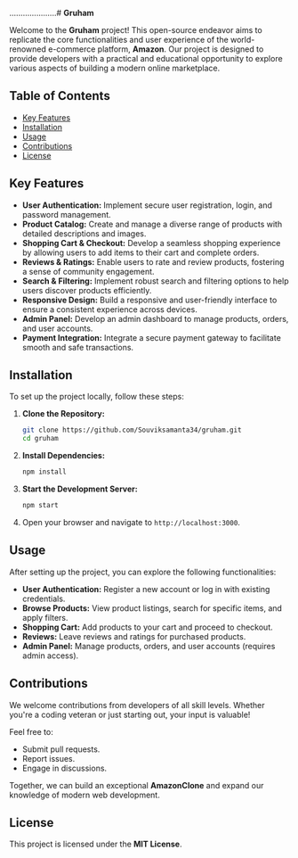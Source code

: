 .....................# **Gruham**

Welcome to the **Gruham** project! This open-source endeavor aims to replicate the core functionalities and user experience of the world-renowned e-commerce platform, **Amazon**. Our project is designed to provide developers with a practical and educational opportunity to explore various aspects of building a modern online marketplace.

## **Table of Contents**
- [Key Features](#key-features)
- [Installation](#installation)
- [Usage](#usage)
- [Contributions](#contributions)
- [License](#license)

## **Key Features**
- **User Authentication:** Implement secure user registration, login, and password management.
- **Product Catalog:** Create and manage a diverse range of products with detailed descriptions and images.
- **Shopping Cart & Checkout:** Develop a seamless shopping experience by allowing users to add items to their cart and complete orders.
- **Reviews & Ratings:** Enable users to rate and review products, fostering a sense of community engagement.
- **Search & Filtering:** Implement robust search and filtering options to help users discover products efficiently.
- **Responsive Design:** Build a responsive and user-friendly interface to ensure a consistent experience across devices.
- **Admin Panel:** Develop an admin dashboard to manage products, orders, and user accounts.
- **Payment Integration:** Integrate a secure payment gateway to facilitate smooth and safe transactions.

## **Installation**

To set up the project locally, follow these steps:

1. **Clone the Repository:**
   ```bash
   git clone https://github.com/Souviksamanta34/gruham.git
   cd gruham
   ```
   
2. **Install Dependencies:**
   ```bash
   npm install
   ```

3. **Start the Development Server:**
   ```bash
   npm start
   ```

4. Open your browser and navigate to `http://localhost:3000`.

## **Usage**
After setting up the project, you can explore the following functionalities:

- **User Authentication:** Register a new account or log in with existing credentials.
- **Browse Products:** View product listings, search for specific items, and apply filters.
- **Shopping Cart:** Add products to your cart and proceed to checkout.
- **Reviews:** Leave reviews and ratings for purchased products.
- **Admin Panel:** Manage products, orders, and user accounts (requires admin access).

## **Contributions**
We welcome contributions from developers of all skill levels. Whether you're a coding veteran or just starting out, your input is valuable! 

Feel free to:
- Submit pull requests.
- Report issues.
- Engage in discussions.

Together, we can build an exceptional **AmazonClone** and expand our knowledge of modern web development.

## **License**
This project is licensed under the **MIT License**. 
